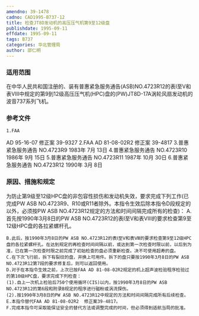 ```yaml
---
amendno: 39-1478
cadno: CAD1995-B737-12
title: 检查JT8D发动机的高压压气机第9至12级盘
publishdate: 1995-09-11
effdate: 1995-09-11
tags: B737
categories: 华北管理局
author: 邵仁明
---
```


### 适用范围 
在中华人民共和国注册的、装有普惠紧急服务通告(ASB)NO.4723R12的表Ⅰ至Ⅴ和表Ⅷ中规定的第9到12级高压压气机(HPC)盘的(PW)JT8D-17A涡轮风扇发动机的波音737系列飞机。

### 参考文件
    1.FAA 
AD 95-16-07 修正案 39-9327 
    2.FAA 
AD 81-08-02R2 修正案 39-4817 
    3.普惠紧急服务通告 NO.4723R9 1983年 7月 13日
    4.普惠紧急服务通告 NO.4723R10 1986年 9月 15日
    5.普惠紧急服务通告 NO.4723R11 1987年 10月 30日
    6.普惠紧急服务通告 NO.4723R12 1990年 3月 8日


### 原因、措施和规定 
为防止第9级至12级HPC盘的非包容性损伤和发动机失效，要求完成下列工作(已完成PW ASB NO.4723R9、R10或R11者除外。本指令生效后除本指令D段规定的以外，必须按PW ASB NO.4723R12规定的方法和时间间隔完成所有的检查)： 
    A.首先按1990年3月8日的PW ASB NO.4723R12的表Ⅰ至Ⅴ和表Ⅷ的要求检查第9至12级HPC盘的各拉紧螺杆孔。 
  
    B.此后，按1990年3月8日的PW ASB NO.4723R12的表Ⅰ至Ⅴ和表Ⅷ的要求检查第9至12级HPC盘的各拉紧螺杆孔。在达到规定的再检查时间间隔以前，或达到第一次检查时限以前，以后到为准，已在第一次检查时限之前完成了初始检查的盘必须重新检查。决不可使用超寿的盘。 
    C.在下次飞行前，拆下有裂纹的盘，并换上可用件。拆下的盘只要按1990年3月8日的PW ASB NO.4723R12第7段的要求修复后，则可以返回使用。 
    D.对于在本指令生效之前，上次已按FAA AD 81-08-02R2规定的机上超声波检验程序检验过的第10级HPC盘，要求完成下列检查： 
    (1).自上一次机上检验后750个使用循环(CIS)以内，按1990年3月8日的PW ASB NO.4723R12的第6段和附录B规定的程序进行磁粉或涡流探伤。 
    (2).按1990年3月8日的PW ASB NO.4723R12中规定的方法和时间间隔完成所有后续检查。 
    E.本指令替代FAA AD 81-08-02R2  修正案39-4817。 
    F.完成本指令可采取能保证安全的替代方法或调整完成的时间，但必须得到适航当局的批准。

